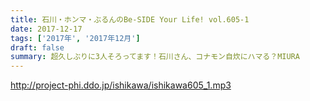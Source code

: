 ```yaml
---
title: 石川・ホンマ・ぶるんのBe-SIDE Your Life! vol.605-1
date: 2017-12-17
tags: ['2017年', '2017年12月']
draft: false
summary: 超久しぶりに3人そろってます！石川さん、コナモン自炊にハマる？MIURA
---
```


http://project-phi.ddo.jp/ishikawa/ishikawa605_1.mp3
